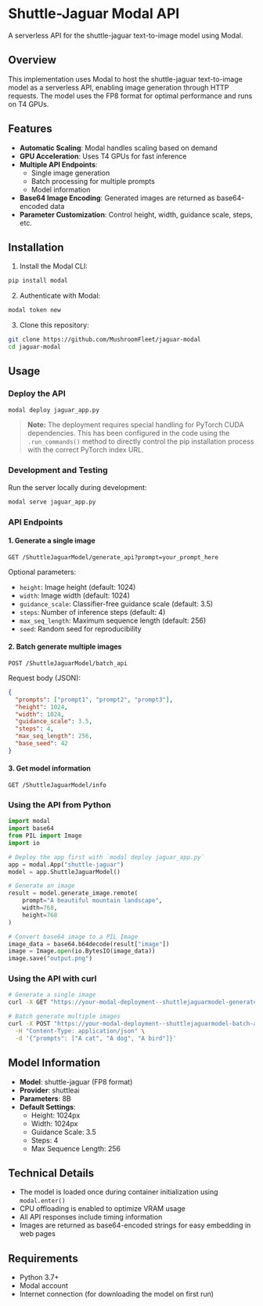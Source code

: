 # Shuttle-Jaguar Modal API

A serverless API for the shuttle-jaguar text-to-image model using Modal.

## Overview

This implementation uses Modal to host the shuttle-jaguar text-to-image model as a serverless API, enabling image generation through HTTP requests. The model uses the FP8 format for optimal performance and runs on T4 GPUs.

## Features

- **Automatic Scaling**: Modal handles scaling based on demand
- **GPU Acceleration**: Uses T4 GPUs for fast inference
- **Multiple API Endpoints**:
  - Single image generation
  - Batch processing for multiple prompts
  - Model information
- **Base64 Image Encoding**: Generated images are returned as base64-encoded data
- **Parameter Customization**: Control height, width, guidance scale, steps, etc.

## Installation

1. Install the Modal CLI:
```bash
pip install modal
```

2. Authenticate with Modal:
```bash
modal token new
```

3. Clone this repository:
```bash
git clone https://github.com/MushroomFleet/jaguar-modal
cd jaguar-modal
```

## Usage

### Deploy the API

```bash
modal deploy jaguar_app.py
```

> **Note:** The deployment requires special handling for PyTorch CUDA dependencies. This has been configured in the code using the `.run_commands()` method to directly control the pip installation process with the correct PyTorch index URL.

### Development and Testing

Run the server locally during development:

```bash
modal serve jaguar_app.py
```

### API Endpoints

#### 1. Generate a single image

```
GET /ShuttleJaguarModel/generate_api?prompt=your_prompt_here
```

Optional parameters:
- `height`: Image height (default: 1024)
- `width`: Image width (default: 1024)
- `guidance_scale`: Classifier-free guidance scale (default: 3.5)
- `steps`: Number of inference steps (default: 4)
- `max_seq_length`: Maximum sequence length (default: 256)
- `seed`: Random seed for reproducibility

#### 2. Batch generate multiple images

```
POST /ShuttleJaguarModel/batch_api
```

Request body (JSON):
```json
{
  "prompts": ["prompt1", "prompt2", "prompt3"],
  "height": 1024,
  "width": 1024,
  "guidance_scale": 3.5,
  "steps": 4,
  "max_seq_length": 256,
  "base_seed": 42
}
```

#### 3. Get model information

```
GET /ShuttleJaguarModel/info
```

### Using the API from Python

```python
import modal
import base64
from PIL import Image
import io

# Deploy the app first with `modal deploy jaguar_app.py`
app = modal.App("shuttle-jaguar")
model = app.ShuttleJaguarModel()

# Generate an image
result = model.generate_image.remote(
    prompt="A beautiful mountain landscape",
    width=768,
    height=768
)

# Convert base64 image to a PIL Image
image_data = base64.b64decode(result["image"])
image = Image.open(io.BytesIO(image_data))
image.save("output.png")
```

### Using the API with curl

```bash
# Generate a single image
curl -X GET "https://your-modal-deployment--shuttlejaguarmodel-generate-api.modal.run?prompt=A%20beautiful%20mountain%20landscape"

# Batch generate multiple images
curl -X POST "https://your-modal-deployment--shuttlejaguarmodel-batch-api.modal.run" \
  -H "Content-Type: application/json" \
  -d '{"prompts": ["A cat", "A dog", "A bird"]}'
```

## Model Information

- **Model**: shuttle-jaguar (FP8 format)
- **Provider**: shuttleai
- **Parameters**: 8B
- **Default Settings**:
  - Height: 1024px
  - Width: 1024px
  - Guidance Scale: 3.5
  - Steps: 4
  - Max Sequence Length: 256

## Technical Details

- The model is loaded once during container initialization using `modal.enter()`
- CPU offloading is enabled to optimize VRAM usage
- All API responses include timing information
- Images are returned as base64-encoded strings for easy embedding in web pages

## Requirements

- Python 3.7+
- Modal account
- Internet connection (for downloading the model on first run)
